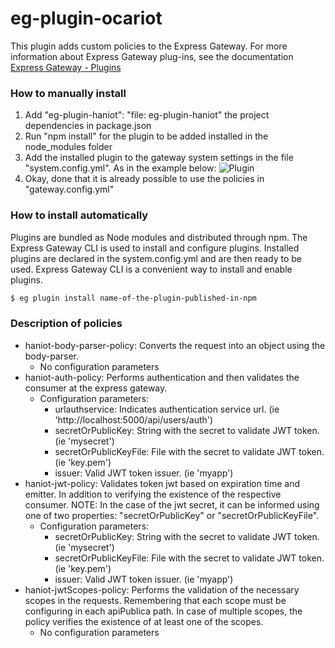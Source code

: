 # eg-plugin-ocariot

This plugin adds custom policies to the Express Gateway. For more information about Express Gateway plug-ins, see the documentation [Express Gateway - Plugins](https://www.express-gateway.io/docs/plugins/)

### How to manually install 
1. Add "eg-plugin-haniot": "file: eg-plugin-haniot" the project dependencies in package.json
2. Run "npm install" for the plugin to be added installed in the node_modules folder
3. Add the installed plugin to the gateway system settings in the file "system.config.yml". As in the example below:
![Plugin](https://drive.google.com/uc?id=1mHJif10TMf3Uvu1ejv7lEkZWztj12V6X)
4. Okay, done that it is already possible to use the policies in "gateway.config.yml"

### How to install automatically

Plugins are bundled as Node modules and distributed through npm. The Express Gateway CLI is used to install and configure plugins.
Installed plugins are declared in the system.config.yml and are then ready to be used. Express Gateway CLI is a convenient way to install and enable plugins.
```bash
$ eg plugin install name-of-the-plugin-published-in-npm
```

### Description of policies

* haniot-body-parser-policy: Converts the request into an object using the body-parser.
  + No configuration parameters
* haniot-auth-policy: Performs authentication and then validates the consumer at the express gateway.
  + Configuration parameters:
    - urlauthservice: Indicates authentication service url. (ie 'http://localhost:5000/api/users/auth')
    - secretOrPublicKey: String with the secret to validate JWT token. (ie 'mysecret')
    - secretOrPublicKeyFile: File with the secret to validate JWT token. (ie 'key.pem')
    - issuer: Valid JWT token issuer. (ie 'myapp')
* haniot-jwt-policy: Validates token jwt based on expiration time and emitter. In addition to verifying the existence of the respective consumer. NOTE: In the case of the jwt secret, it can be informed using one of two properties: "secretOrPublicKey" or "secretOrPublicKeyFile".
  + Configuration parameters:    
    - secretOrPublicKey: String with the secret to validate JWT token. (ie 'mysecret')
    - secretOrPublicKeyFile: File with the secret to validate JWT token. (ie 'key.pem')
    - issuer: Valid JWT token issuer. (ie 'myapp')
* haniot-jwtScopes-policy: Performs the validation of the necessary scopes in the requests. Remembering that each scope must be configuring in each apiPublica path. In case of multiple scopes, the policy verifies the existence of at least one of the scopes.
  + No configuration parameters
